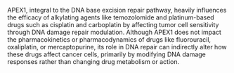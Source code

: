 APEX1, integral to the DNA base excision repair pathway, heavily influences the efficacy of alkylating agents like temozolomide and platinum-based drugs such as cisplatin and carboplatin by affecting tumor cell sensitivity through DNA damage repair modulation. Although APEX1 does not impact the pharmacokinetics or pharmacodynamics of drugs like fluorouracil, oxaliplatin, or mercaptopurine, its role in DNA repair can indirectly alter how these drugs affect cancer cells, primarily by modifying DNA damage responses rather than changing drug metabolism or action.